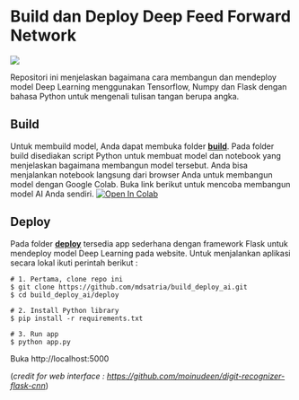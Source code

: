 # Build dan Deploy Deep Feed Forward Network
[![](https://img.shields.io/badge/python-3.6%2B-green.svg)]()

Repositori ini menjelaskan bagaimana cara membangun dan mendeploy model Deep Learning menggunakan Tensorflow, Numpy dan Flask dengan bahasa Python untuk mengenali tulisan tangan berupa angka.

## Build
Untuk membuild model, Anda dapat membuka folder <a href="https://github.com/mdsatria/build_deploy_ai/tree/master/build">**build**</a>. Pada folder build disediakan script Python untuk membuat model dan notebook yang menjelaskan bagaimana membangun model tersebut. Anda bisa menjalankan notebook langsung dari browser Anda untuk membangun model dengan Google Colab. Buka link berikut untuk mencoba membangun model AI Anda sendiri.
<a href="https://colab.research.google.com/github/mdsatria/build_deploy_ai/blob/master/build/Building%20Deep%20Learning%20Model%20dengan%20Google%20Colab.ipynb"><img src="https://colab.research.google.com/assets/colab-badge.svg" alt="Open In Colab"/></a>

## Deploy
Pada folder <a href="https://github.com/mdsatria/build_deploy_ai/tree/master/deploy">**deploy**</a> tersedia app sederhana dengan framework Flask untuk mendeploy model Deep Learning pada website.
Untuk menjalankan aplikasi secara lokal ikuti perintah berikut :
```shell
# 1. Pertama, clone repo ini
$ git clone https://github.com/mdsatria/build_deploy_ai.git
$ cd build_deploy_ai/deploy

# 2. Install Python library
$ pip install -r requirements.txt

# 3. Run app
$ python app.py
```
Buka http://localhost:5000

(*credit for web interface : https://github.com/moinudeen/digit-recognizer-flask-cnn*)